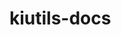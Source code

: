 <!-- <p align="center">
  <img src="./images/banner.png" alt="UltraX" width="500" />
</p>

<h1 align="center">Kio Utility</h1>

<p align="center">
  <a href="https://www.npmjs.com/package/kiutils">
    <img src="https://img.shields.io/npm/v/kiutils.svg" alt="version" />
  </a>
  <a href="https://www.npmjs.com/package/kiutils">
    <img src="https://img.shields.io/github/workflow/status/YoruAkio/kiutils/npm-publish/main.svg" alt="build" />
  </a>
  <a href="https://npmjs.org/package/kiutils">
    <img src="https://img.shields.io/npm/dm/prompts.svg" alt="downloads" />
  </a>
</p>

<p align="center">
  <b>User-friendly functions and events that makes life easier</b>
  <br />
  <sub>UltraX is a unique package that gives you multiple useful usages using functions and events.</sub>
</p>

<p align="center">
 <a  href="https://nodei.co/npm/kiutils/"><img  src="https://nodei.co/npm/kiutils.png?downloads=true&stars=true"  alt="NPM info"  /></a>
 </p> -->
# kiutils-docs
